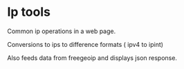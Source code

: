 # Ip tools

Common ip operations in a web page.

Conversions to ips to difference formats ( ipv4 to ipint)

Also feeds data from freegeoip and displays json response.
